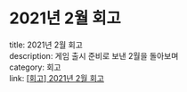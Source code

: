 # 2021년 2월 회고

title: 2021년 2월 회고  
description: 게임 출시 준비로 보낸 2월을 돌아보며  
category: 회고  
link: [[회고] 2021년 2월 회고](https://www.notion.so/2021-2-43ca747dd2254e808ce5a4e0d3d4d12a)
